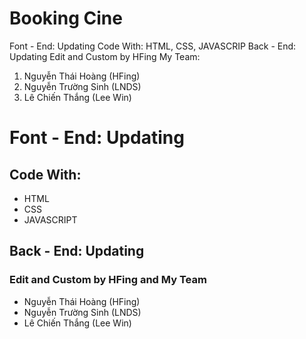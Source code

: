 # Booking Cine
<space>Font - End: Updating
<space>Code With: HTML, CSS, JAVASCRIP
<space>Back - End: Updating<space>
<space>Edit and Custom by HFing<space>
<space>My Team:<space>
1. Nguyễn Thái Hoàng (HFing)
2. Nguyễn Trường Sinh (LNDS)
3. Lê Chiến Thắng (Lee Win)


# Font - End: Updating

## Code With:

* HTML
* CSS
* JAVASCRIPT

## Back - End: Updating

### Edit and Custom by HFing and My Team

* Nguyễn Thái Hoàng (HFing)
* Nguyễn Trường Sinh (LNDS)
* Lê Chiến Thắng (Lee Win)

